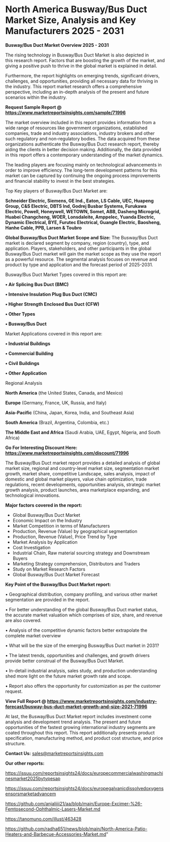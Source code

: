 # North America Busway/Bus Duct Market Size, Analysis and Key Manufacturers 2025 - 2031

<Strong> Busway/Bus Duct Market Overview 2025 - 2031</strong>

The rising technology in Busway/Bus Duct Market is also depicted in this research report. Factors that are boosting the growth of the market, and giving a positive push to thrive in the global market is explained in detail.

Furthermore, the report highlights on emerging trends, significant drivers, challenges, and opportunities, providing all necessary data for thriving in the industry. This report market research offers a comprehensive perspective, including an in-depth analysis of the present and future scenarios within the industry.

<strong>Request Sample Report @ <a href=https://www.marketreportsinsights.com/sample/71996>https://www.marketreportsinsights.com/sample/71996</a></strong>

The market overview included in this report provides information from a wide range of resources like government organizations, established companies, trade and industry associations, industry brokers and other such regulatory and non-regulatory bodies. The data acquired from these organizations authenticate the Busway/Bus Duct research report, thereby aiding the clients in better decision making. Additionally, the data provided in this report offers a contemporary understanding of the market dynamics.

The leading players are focusing mainly on technological advancements in order to improve efficiency. The long-term development patterns for this market can be captured by continuing the ongoing process improvements and financial stability to invest in the best strategies.

Top Key players of Busway/Bus Duct Market are:

<strong>Schneider Electric, Siemens, GE Ind., Eaton, LS Cable, UEC, Huapeng Group, C&S Electric, DBTS Ind, Godrej Busbar Systems, Furukawa Electric, Powell, Honeywell, WETOWN, Somet, ABB, Dasheng Microgrid, Huabei Changcheng, WOER, Lonsdaleite, Amppelec, Yuanda Electric, Dynamic Electrical, BYE, Furutec Electrical, Guangle Electric, Baosheng, Hanhe Cable, PPB, Larsen & Toubro</strong>

<strong><b>Global Busway/Bus Duct Market Scope and Size:</b></strong>
The Busway/Bus Duct market is declared segment by company, region (country), type, and application. Players, stakeholders, and other participants in the global Busway/Bus Duct market will gain the market scope as they use the report as a powerful resource. The segmental analysis focuses on revenue and product by type and application and the forecast period of 2025-2031.

Busway/Bus Duct Market Types covered in this report are:

<strong>• Air Splicing Bus Duct (BMC)

• Intensive Insulation Plug Bus Duct (CMC)

• Higher Strength Enclosed Bus Duct (CFW)

• Other Types

• Busway/Bus Duct</strong>

Market Applications covered in this report are:

<strong>• Industrial Buildings

• Commercial Building

• Civil Buildings

• Other Application</strong> 

Regional Analysis

<strong>North America</strong> (the United States, Canada, and Mexico)

<strong>Europe</strong> (Germany, France, UK, Russia, and Italy)

<strong>Asia-Pacific</strong> (China, Japan, Korea, India, and Southeast Asia)

<strong>South America</strong> (Brazil, Argentina, Colombia, etc.)

<strong>The Middle East and Africa</strong> (Saudi Arabia, UAE, Egypt, Nigeria, and South Africa)

<strong>Go For Interesting Discount Here: <a href=https://www.marketreportsinsights.com/discount/71996>https://www.marketreportsinsights.com/discount/71996</a></strong>

The Busway/Bus Duct market report provides a detailed analysis of global market size, regional and country-level market size, segmentation market growth, market share, competitive Landscape, sales analysis, impact of domestic and global market players, value chain optimization, trade regulations, recent developments, opportunities analysis, strategic market growth analysis, product launches, area marketplace expanding, and technological innovations.

<strong><b>Major factors covered in the report:</b></strong>
<ul>
  <li>Global Busway/Bus Duct Market </li>
  <li>Economic Impact on the Industry</li>
  <li>Market Competition in terms of Manufacturers</li>
  <li>Production, Revenue (Value) by geographical segmentation</li>
  <li>Production, Revenue (Value), Price Trend by Type</li>
  <li>Market Analysis by Application</li>
  <li>Cost Investigation</li>
  <li>Industrial Chain, Raw material sourcing strategy and Downstream Buyers</li>
  <li>Marketing Strategy comprehension, Distributors and Traders</li>
  <li>Study on Market Research Factors</li>
  <li>Global Busway/Bus Duct Market Forecast</li>
</ul>

<strong><b>Key Point of the Busway/Bus Duct Market report:</b></strong>

• Geographical distribution, company profiling, and various other market segmentation are provided in the report.

• For better understanding of the global Busway/Bus Duct market status, the accurate market valuation which comprises of size, share, and revenue are also covered.

• Analysis of the competitive dynamic factors better extrapolate the complete market overview

• What will be the size of the emerging Busway/Bus Duct market in 2031?

• The latest trends, opportunities and challenges, and growth drivers provide better construal of the Busway/Bus Duct Market.

• In-detail industrial analysis, sales study, and production understanding shed more light on the future market growth rate and scope.

• Report also offers the opportunity for customization as per the customer request.

<strong><b>View Full Report @ <a href=https://www.marketreportsinsights.com/industry-forecast/busway-bus-duct-market-growth-and-size-2021-71996>https://www.marketreportsinsights.com/industry-forecast/busway-bus-duct-market-growth-and-size-2021-71996</a></b></strong>


At last, the Busway/Bus Duct Market report includes investment come analysis and development trend analysis. The present and future opportunities of the fastest growing international industry segments are coated throughout this report. This report additionally presents product specification, manufacturing method, and product cost structure, and price structure.

<strong>Contact Us:</strong>
sales@marketreportsinsights.com

<strong>Our other reports:</strong>

<a href=https://issuu.com/reportsinsights24/docs/europecommercialwashingmachinesmarket2025bytypesap>https://issuu.com/reportsinsights24/docs/europecommercialwashingmachinesmarket2025bytypesap</a>

<a href=https://issuu.com/reportsinsights24/docs/europegalvanicdissolvedoxygensensorsmarketadvancem>https://issuu.com/reportsinsights24/docs/europegalvanicdissolvedoxygensensorsmarketadvancem</a>

<a href=https://github.com/anjaliiii21/aa/blob/main/Europe-Excimer-%26-Femtosecond-Ophthalmic-Lasers-Market.md>https://github.com/anjaliiii21/aa/blob/main/Europe-Excimer-%26-Femtosecond-Ophthalmic-Lasers-Market.md</a>

<a href=https://tanomuno.com/illust/463428>https://tanomuno.com/illust/463428</a>

<a href=https://github.com/radha651/news/blob/main/North-America-Patio-Heaters-and-Barbecue-Accessories-Market.md>https://github.com/radha651/news/blob/main/North-America-Patio-Heaters-and-Barbecue-Accessories-Market.md</a>"

